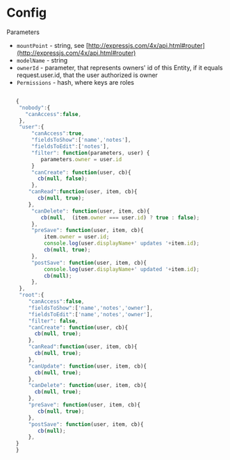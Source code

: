 Config
==============================
Parameters

-  `mountPoint` - string, see [http://expressjs.com/4x/api.html#router](http://expressjs.com/4x/api.html#router)
-  `modelName` - string
-  `ownerId` - parameter, that represents owners' id of this Entity, if it equals request.user.id, that the user authorized is owner
-  `Permissions` - hash, where keys are roles



```javascript

   {
    "nobody":{
      "canAccess":false,
    },
    "user":{
        "canAccess":true,
        "fieldsToShow":['name','notes'],
        "fieldsToEdit":['notes'],
        "filter": function(parameters, user) {
           parameters.owner = user.id
        }
        "canCreate": function(user, cb){
          cb(null, false);
        },
       "canRead":function(user, item, cb){
          cb(null, true);
       },
        "canDelete": function(user, item, cb){
           cb(null,  (item.owner === user.id) ? true : false);
        },
        "preSave": function(user, item, cb){
            item.owner = user.id;
            console.log(user.displayName+' updates '+item.id);
            cb(null, true);
        },
        "postSave": function(user, item, cb){
            console.log(user.displayName+' updated '+item.id);
            cb(null);
        },
    },
    "root":{
       "canAccess":false,
       "fieldsToShow":['name','notes','owner'],
       "fieldsToEdit":['name','notes','owner'],
       "filter": false,
       "canCreate": function(user, cb){
         cb(null, true);
       },
       "canRead":function(user, item, cb){
         cb(null, true);
       },
       "canUpdate": function(user, item, cb){
         cb(null, true);
       },
       "canDelete": function(user, item, cb){
         cb(null, true);
       },
       "preSave": function(user, item, cb){
          cb(null, true);
       },
       "postSave": function(user, item, cb){
          cb(null);
       },
   }
   }


```
